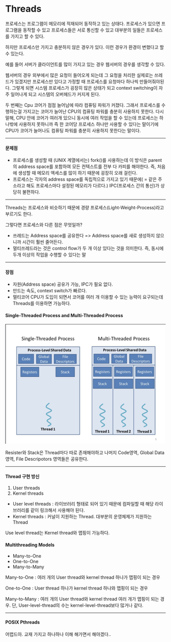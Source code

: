 # Threads

프로세스는 프로그램이 메모리에 적재되어 동작하고 있는 상태다. 프로세스가 있으면 프로그램을 동작할 수 있고 프로세스들은 서로 통신할 수 있고 대부분의 일들은 프로세스를 가지고 할 수 있다.

하지만 프로세스만 가지고 충분하지 않은 경우가 있다. 이런 경우가 환경이 변했다고 할 수 있는다.

예를 들어 서버가 클라이언트를 많이 가지고 있는 경우 웹서버의 경우를 생각할 수 있다.

웹서버의 경우 외부에서 많은 요청이 들어오게 되는데 그 요청을 처리한 실제로는 쓰레드가 있겠지만 프로세스만 있다고 가정할 때 프로세스를 요청마다 하나씩 만들어줘야된다. 그렇게 되면 시스템 프로세스가 굉장히 많은 상태가 되고 context switching이 자주 일어나게 되고 시스템의 오버헤드가 커지게 된다.

두 번째는 Cpu 코어가 점점 늘어남에 따라 컴퓨팅 파워가 커졌다. 그래서 프로세스를 수행하는걸 가지고는 코어가 늘어난 CPU의 컴퓨팅 파워를 충분히 사용하지 못한다. 다시 말해, CPU 안에 코어가 여러개 있으니 동시에 여러 작업을 할 수 있는데 프로세스는 하나밖에 사용하지 못하니까 즉 한 코어당 프로세스 하나만 사용할 수 있다는 말이기에 CPU가 코어가 늘어나도 컴퓨팅 파워를 충분히 사용하지 못한다는 말이다.

--------------------

#### 문제점 

- 프로세스를 생성할 때 (UNIX 계열에서는) fork()를 사용하는데 이 방식은 parent의 address space를 포함하여 모든 컨텍스트를 전부 다 카피를 해야한다. 즉, 처음에 생성할 때 메모리 액세스를 많이 하기 때문에 굉장히 오래 걸린다.
- 프로세스는 각자의 address space를 독립적으로 가지고 있기 때문에( = 같은 주소라고 해도 프로세스마다 설정된 메모리가 다르다.) IPC(프로세스 간의 통신)가 상당히 불편하다. 

---------

Threads는 프로세스와 비슷하기 때문에 경량 프로세스(Light-Weight-Process)라고 부르기도 한다. 

그렇다면 프로세스와 다른 점은 무엇일까?

- 쓰레드는 Address space를 공유한다 => Address space를 새로 생성하지 않으니까 시간이 훨씬 줄어든다.
- 멀티쓰레드라는 것은 control flow가 두 개 이상 있다는 것을 의미한다. 즉, 동시에 두개 이상의 작업을 수행할 수 있다는 말

--------------

#### 장점

- 자원(Address space) 공유가 가능, IPC가 필요 없다.
- 만드는 속도, context switch가 빠르다. 
- 멀티코어 CPU가 도입이 되면서 코어를 여러 개 이용할 수 있는 능력이 요구되는데 Threads를 이용하면 가능하다.

 #### Single-Threaded Process and Multi-Threaded Process

<img src="./images/Thread1.png" />

Resister와 Stack은 Thread마다 따로 존재해야하고 나머지 Code영역, Global Data영역, File Descripotors 영역들은 공유한다.

-------

#### Thread 구현 방신

1. User threads
2. Kernel threads

- User level threads : 라이브러리 형태로 되어 있기 때문에 컴파일할 때 해당 라이브러리를 같이 링크해서 사용해야 된다. 
- Kernel threads : 커널이 지원하는 Thread. 대부분의 운영체제가 지원하는 Thread

Use level thread는 Kernel thread와 맵핑이 가능하다.

#### Multithreading Models

- Many-to-One
- One-to-One
- Many-to-Many

Many-to-One : 여러 개의 User thread와 kernel thread 하나가 맵핑이 되는 경우 

One-to-One : User thread 하나가 kernel thread 하나와 맵핑이 되는 경우 

Many-to-Many : 여러 개의 User thread와 kernel thread 여러 개가 맵핑이 되는 경우. 단, User-level-thread의 수는 kernel-level-thread보다 많거나 같다. 

------

#### POSIX Pthreads

어렵드아. 교재 가지고 하나하나 이해 해가면서 해야겠다..

